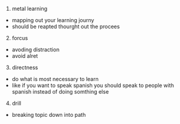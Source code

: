 1. metal learning 
- mapping out your learning journy 
- should be reapted thourght out the procees 
2. forcus 
- avoding distraction 
- avoid alret 
3. directness 
- do what is most necessary to learn 
- like if you want to speak spanish you should speak to people with spanish instead of doing somthing else 
4. drill 
- breaking topic down into path 